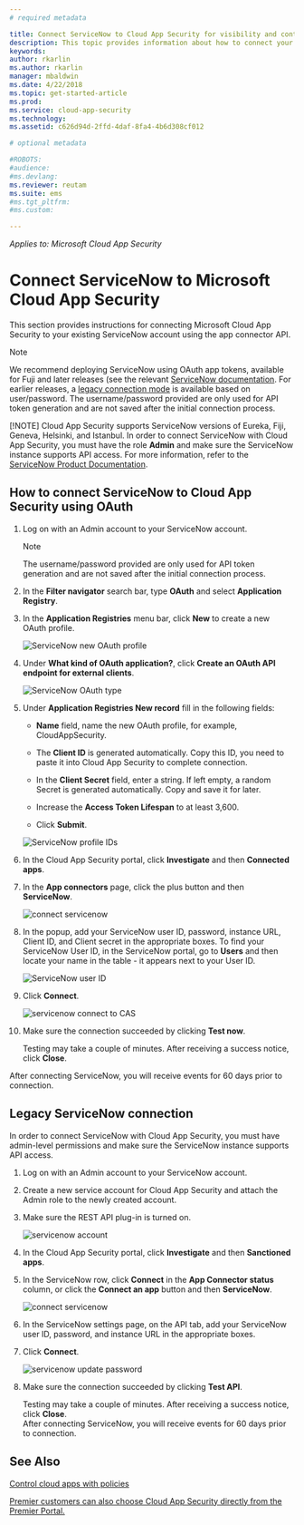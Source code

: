 ```yaml
---
# required metadata

title: Connect ServiceNow to Cloud App Security for visibility and control over use | Microsoft Docs
description: This topic provides information about how to connect your ServiceNow app to Cloud App Security using the API connector.
keywords:
author: rkarlin
ms.author: rkarlin
manager: mbaldwin
ms.date: 4/22/2018
ms.topic: get-started-article
ms.prod:
ms.service: cloud-app-security
ms.technology:
ms.assetid: c626d94d-2ffd-4daf-8fa4-4b6d308cf012

# optional metadata

#ROBOTS:
#audience:
#ms.devlang:
ms.reviewer: reutam
ms.suite: ems
#ms.tgt_pltfrm:
#ms.custom:

---
```



*Applies to: Microsoft Cloud App Security*

# Connect ServiceNow to Microsoft Cloud App Security

This section provides instructions for connecting Microsoft Cloud App Security to your existing ServiceNow account using the app connector API. 

> [!NOTE]
>  We recommend deploying ServiceNow  using OAuth app tokens, available for Fuji and later releases (see the relevant [ServiceNow documentation](http://wiki.servicenow.com/index.php?title=OAuth_Applications#gsc.tab=0). 
> For earlier releases, a [legacy connection mode](#legacy-servicenow-connection) is available based on user/password. The username/password provided are only used for API token generation and are not saved after the initial connection process.
> 
> [!NOTE]
>  Cloud App Security supports ServiceNow versions of Eureka, Fiji,  Geneva, Helsinki, and Istanbul. In order to connect ServiceNow with Cloud App Security, you must have the role **Admin** and make sure the ServiceNow instance supports API access.  For more information, refer to the [ServiceNow Product Documentation](http://wiki.servicenow.com/index.php?title=Base_System_Roles#gsc.tab=0).
  
## How to connect ServiceNow to Cloud App Security using OAuth
  
  
1. Log on with an Admin account to your ServiceNow account.  
 
   > [!NOTE]
   >  The username/password provided are only used for API token generation and are not saved after the initial connection process.

2. In the **Filter navigator** search bar, type **OAuth** and select **Application Registry**.

3. In the **Application Registries** menu bar, click **New** to create a new OAuth profile.

   ![ServiceNow new OAuth profile](./media/servicenow-app-registry.png)

4. Under **What kind of OAuth application?**, click **Create an OAuth API endpoint for external clients**.

   ![ServiceNow OAuth type](./media/servicenow-oauth-app-type.png)

5. Under **Application Registries New record** fill in the following fields:
    
    - **Name** field, name the new OAuth profile, for example, CloudAppSecurity. 
    
    - The **Client ID** is generated automatically. Copy this ID, you need to paste it into Cloud App Security to complete connection.
    
    - In the **Client Secret** field, enter a string. If left empty, a random Secret is generated automatically. Copy and save it for later. 
    
    - Increase the **Access Token Lifespan** to at least 3,600.
    
    - Click **Submit**.

   ![ServiceNow profile IDs](./media/servicenow-profile-ids.png)

6. In the Cloud App Security portal, click **Investigate** and then **Connected apps**.  
  
7. In the **App connectors** page, click the plus button and then **ServiceNow**.  
  
    ![connect servicenow](./media/connect-servicenow.png "connect servicenow")  
  
8. In the popup, add your ServiceNow user ID, password, instance URL, Client ID, and Client secret in the appropriate boxes. To find your ServiceNow User ID, in the ServiceNow portal, go to **Users** and then locate your name in the table - it appears next to your User ID.

   ![ServiceNow user ID](./media/servicenow-userid.png)
  
9. Click **Connect**.  
  
    ![servicenow connect to CAS](./media/servicenow-portal-connect.png "servicenow connect in portal")  
  
10. Make sure the connection succeeded by clicking **Test now**.  
  
    Testing may take a couple of minutes. After receiving a success notice, click **Close**.  
  
After connecting ServiceNow, you will receive events for 60 days prior to connection.
  
## Legacy ServiceNow connection

In order to connect ServiceNow with Cloud App Security, you must have admin-level permissions and make sure the ServiceNow instance supports API access.   

1. Log on with an Admin account to your ServiceNow account.   

2. Create a new service account for Cloud App Security and attach the Admin role to the newly created account.   

3. Make sure the REST API plug-in is turned on.   

   ![servicenow account](./media/servicenow-account.png "servicenow account")   

4. In the Cloud App Security portal, click **Investigate** and then **Sanctioned apps**.   

5. In the ServiceNow row, click **Connect** in the **App Connector status** column, or click the **Connect an app** button and then **ServiceNow**.   

   ![connect servicenow](./media/connect-servicenow.png "connect servicenow")   

6. In the ServiceNow settings page, on the API tab, add your ServiceNow user ID, password, and instance URL in the appropriate boxes.   

7. Click **Connect**.   

   ![servicenow update password](./media/servicenow-update-password.png "servicenow update password")   

8. Make sure the connection succeeded by clicking **Test API**.   
  
   Testing may take a couple of minutes. After receiving a success notice, click **Close**.    
   After connecting ServiceNow, you will receive events for 60 days prior to connection. 


## See Also  
[Control cloud apps with policies](control-cloud-apps-with-policies.md)   

[Premier customers can also choose Cloud App Security directly from the Premier Portal.](https://premier.microsoft.com/)  
  
